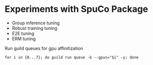 # Experiments with SpuCo Package

- Group inference tuning
- Robust training tuning
- E2E tuning
- ERM tuning

Run guild queues for gpu affinitization
```
for i in {0...7}; do guild run queue -b --gpus="$i" -y; done
```
